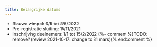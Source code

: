 ```yaml
---
title: Belangrijke datums
---
```

- Blauwe wimpel: 6/5 tot 8/5/2022
- Pre-registratie sluiting: 15/11/2021
- Inschrijving deelnemers: 1/1 tot 15/2/2022 {%- comment %}TODO: remove? (review 2021-10-17: change to 31 mars){% endcomment %}
